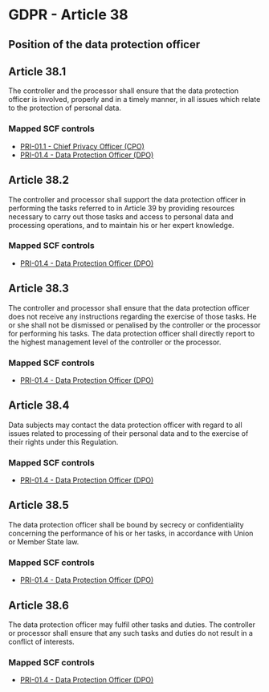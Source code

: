# GDPR - Article 38
## Position of the data protection officer

  
## Article 38.1
The controller and the processor shall ensure that the data protection officer is involved, properly and in a timely manner, in all issues which relate to the protection of personal data.
  
### Mapped SCF controls
- [PRI-01.1 - Chief Privacy Officer (CPO)](../scf/pri-011-chiefprivacyofficercpo.md)
- [PRI-01.4 - Data Protection Officer (DPO)](../scf/pri-014-dataprotectionofficerdpo.md)
  
## Article 38.2
The controller and processor shall support the data protection officer in performing the tasks referred to in Article 39 by providing resources necessary to carry out those tasks and access to personal data and processing operations, and to maintain his or her expert knowledge.
  
### Mapped SCF controls
- [PRI-01.4 - Data Protection Officer (DPO)](../scf/pri-014-dataprotectionofficerdpo.md)
  
## Article 38.3
The controller and processor shall ensure that the data protection officer does not receive any instructions regarding the exercise of those tasks. He or she shall not be dismissed or penalised by the controller or the processor for performing his tasks. The data protection officer shall directly report to the highest management level of the controller or the processor.
  
### Mapped SCF controls
- [PRI-01.4 - Data Protection Officer (DPO)](../scf/pri-014-dataprotectionofficerdpo.md)
  
## Article 38.4
Data subjects may contact the data protection officer with regard to all issues related to processing of their personal data and to the exercise of their rights under this Regulation.
  
### Mapped SCF controls
- [PRI-01.4 - Data Protection Officer (DPO)](../scf/pri-014-dataprotectionofficerdpo.md)
  
## Article 38.5
The data protection officer shall be bound by secrecy or confidentiality concerning the performance of his or her tasks, in accordance with Union or Member State law.
  
### Mapped SCF controls
- [PRI-01.4 - Data Protection Officer (DPO)](../scf/pri-014-dataprotectionofficerdpo.md)
  
## Article 38.6
The data protection officer may fulfil other tasks and duties. The controller or processor shall ensure that any such tasks and duties do not result in a conflict of interests.
  
### Mapped SCF controls
- [PRI-01.4 - Data Protection Officer (DPO)](../scf/pri-014-dataprotectionofficerdpo.md)
  